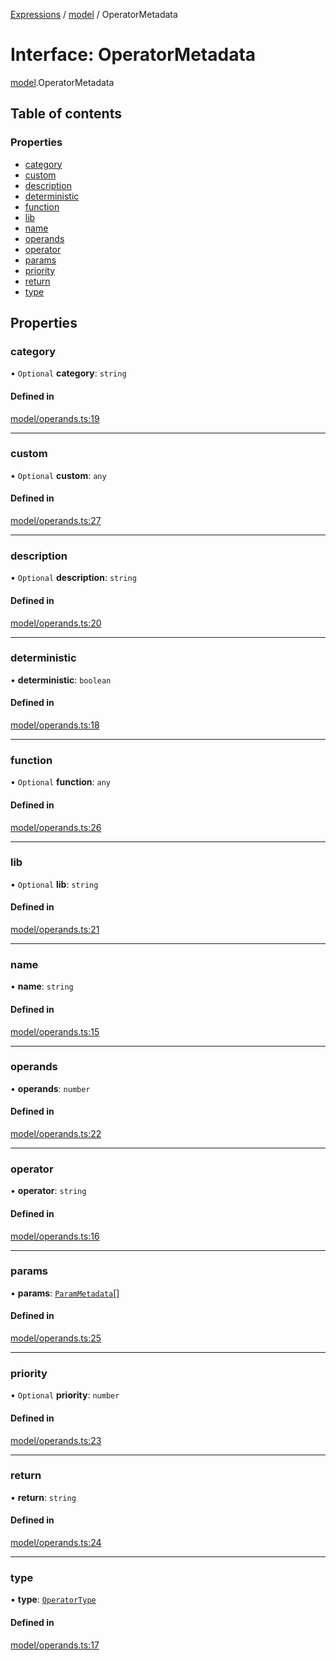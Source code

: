 [Expressions](../README.md) / [model](../modules/model.md) / OperatorMetadata

# Interface: OperatorMetadata

[model](../modules/model.md).OperatorMetadata

## Table of contents

### Properties

- [category](model.OperatorMetadata.md#category)
- [custom](model.OperatorMetadata.md#custom)
- [description](model.OperatorMetadata.md#description)
- [deterministic](model.OperatorMetadata.md#deterministic)
- [function](model.OperatorMetadata.md#function)
- [lib](model.OperatorMetadata.md#lib)
- [name](model.OperatorMetadata.md#name)
- [operands](model.OperatorMetadata.md#operands)
- [operator](model.OperatorMetadata.md#operator)
- [params](model.OperatorMetadata.md#params)
- [priority](model.OperatorMetadata.md#priority)
- [return](model.OperatorMetadata.md#return)
- [type](model.OperatorMetadata.md#type)

## Properties

### category

• `Optional` **category**: `string`

#### Defined in

[model/operands.ts:19](https://github.com/FlavioLionelRita/js-expressions/blob/1a6363c/src/lib/model/operands.ts#L19)

___

### custom

• `Optional` **custom**: `any`

#### Defined in

[model/operands.ts:27](https://github.com/FlavioLionelRita/js-expressions/blob/1a6363c/src/lib/model/operands.ts#L27)

___

### description

• `Optional` **description**: `string`

#### Defined in

[model/operands.ts:20](https://github.com/FlavioLionelRita/js-expressions/blob/1a6363c/src/lib/model/operands.ts#L20)

___

### deterministic

• **deterministic**: `boolean`

#### Defined in

[model/operands.ts:18](https://github.com/FlavioLionelRita/js-expressions/blob/1a6363c/src/lib/model/operands.ts#L18)

___

### function

• `Optional` **function**: `any`

#### Defined in

[model/operands.ts:26](https://github.com/FlavioLionelRita/js-expressions/blob/1a6363c/src/lib/model/operands.ts#L26)

___

### lib

• `Optional` **lib**: `string`

#### Defined in

[model/operands.ts:21](https://github.com/FlavioLionelRita/js-expressions/blob/1a6363c/src/lib/model/operands.ts#L21)

___

### name

• **name**: `string`

#### Defined in

[model/operands.ts:15](https://github.com/FlavioLionelRita/js-expressions/blob/1a6363c/src/lib/model/operands.ts#L15)

___

### operands

• **operands**: `number`

#### Defined in

[model/operands.ts:22](https://github.com/FlavioLionelRita/js-expressions/blob/1a6363c/src/lib/model/operands.ts#L22)

___

### operator

• **operator**: `string`

#### Defined in

[model/operands.ts:16](https://github.com/FlavioLionelRita/js-expressions/blob/1a6363c/src/lib/model/operands.ts#L16)

___

### params

• **params**: [`ParamMetadata`](model.ParamMetadata.md)[]

#### Defined in

[model/operands.ts:25](https://github.com/FlavioLionelRita/js-expressions/blob/1a6363c/src/lib/model/operands.ts#L25)

___

### priority

• `Optional` **priority**: `number`

#### Defined in

[model/operands.ts:23](https://github.com/FlavioLionelRita/js-expressions/blob/1a6363c/src/lib/model/operands.ts#L23)

___

### return

• **return**: `string`

#### Defined in

[model/operands.ts:24](https://github.com/FlavioLionelRita/js-expressions/blob/1a6363c/src/lib/model/operands.ts#L24)

___

### type

• **type**: [`OperatorType`](../enums/model.OperatorType.md)

#### Defined in

[model/operands.ts:17](https://github.com/FlavioLionelRita/js-expressions/blob/1a6363c/src/lib/model/operands.ts#L17)
